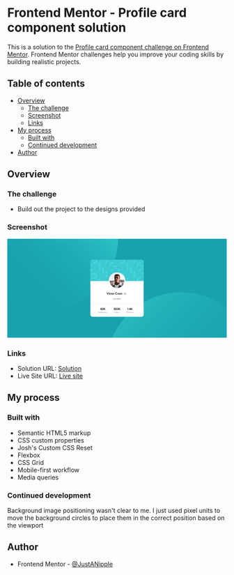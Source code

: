 # Frontend Mentor - Profile card component solution

This is a solution to the [Profile card component challenge on Frontend Mentor](https://www.frontendmentor.io/challenges/profile-card-component-cfArpWshJ). Frontend Mentor challenges help you improve your coding skills by building realistic projects. 

## Table of contents

- [Overview](#overview)
  - [The challenge](#the-challenge)
  - [Screenshot](#screenshot)
  - [Links](#links)
- [My process](#my-process)
  - [Built with](#built-with)
  - [Continued development](#continued-development)
- [Author](#author)

## Overview

### The challenge

- Build out the project to the designs provided

### Screenshot

![](screenshot.png)

### Links

- Solution URL: [Solution](https://github.com/JustANipple/profile-card-component/blob/master/style.css)
- Live Site URL: [Live site](https://justanipple.github.io/profile-card-component/)

## My process

### Built with

- Semantic HTML5 markup
- CSS custom properties
- Josh's Custom CSS Reset
- Flexbox
- CSS Grid
- Mobile-first workflow
- Media queries

### Continued development

Background image positioning wasn't clear to me. I just used pixel units to move the background circles to place them in the correct position based on the viewport

## Author

- Frontend Mentor - [@JustANipple](https://www.frontendmentor.io/profile/JustANipple)
